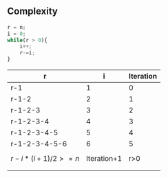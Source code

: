 
## Complexity

```python
r = n;
i = 0;
while(r > 0){
	i++;
	r-=i;
}
```

| r | i | Iteration |
| ---- | ---- | ---- |
| r-1 | 1 | 0 |
| r-1-2 | 2 | 1 |
| r-1-2-3 | 3 | 2 |
| r-1-2-3-4 | 4 | 3 |
| r-1-2-3-4-5 | 5 | 4 |
| r-1-2-3-4-5-6 | 6 | 5 |
| $$ r - i *(i+1)/2 >= n$$ | Iteration+1 | r>0 |
|  |  |  |
